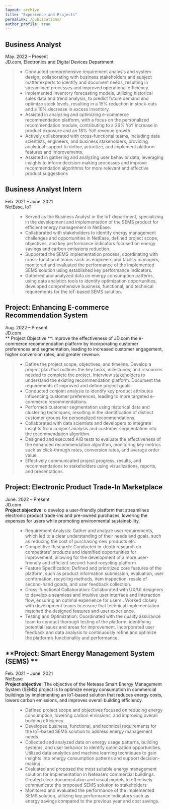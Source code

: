 ```yaml
---
layout: archive
title: "Experience and Projects"
permalink: /publications/
author_profile: true
---
```


## **Business Analyst** <br/>
May. 2022 – Present <br/>
JD.com, Electronics and Digital Devices Department  <br/>
> * Conducted comprehensive requirement analysis and system design, collaborating with business stakeholders and subject
matter experts to identify and document needs, resulting in streamlined processes and improved operational efficiency.
> * Implemented inventory forecasting models, utilizing historical sales data and trend analysis, to predict future demand
and optimize stock levels, resulting in a 15% reduction in stock-outs and a 10% decrease in excess inventory. 
> * Assisted in analyzing and optimizing e-commerce recommendation platform, with a focus on the personalized
recommendation module, contributing to a 26% YoY increase in product exposure and an 18% YoY revenue growth.
> * Actively collaborated with cross-functional teams, including data scientists, engineers, and business stakeholders,
providing analytical support to define, prioritize, and implement platform features and improvements.
> * Assisted in gathering and analyzing user behavior data, leveraging insights to inform decision-making processes and
improve recommendation algorithms for more relevant and effective product suggestions



## **Business Analyst Intern** <br/>
Feb. 2021 – June. 2021 <br/>
NetEase, IoT
> * Served as the Business Analyst in the IoT department, specializing in the development and implementation of the SEMS
product for efficient energy management in NetEase.
> * Collaborated with stakeholders to identify energy management challenges and opportunities in NetEase, defined project
scope, objectives, and key performance indicators focused on energy savings and carbon emissions reduction.
> * Supported the SEMS implementation process, coordinating with cross-functional teams such as engineers and facility
managers, monitored and evaluated the performance of the implemented SEMS solution using established key
performance indicators.
> * Gathered and analyzed data on energy consumption patterns, using data analytics tools to identify optimization
opportunities, developed comprehensive business, functional, and technical requirements for the IoT-based SEMS
solution.




## **Project: Enhancing E-commerce Recommendation System** <br/>
Aug. 2022 – Present <br/>
JD.com<br/>
** Project Objective **: mprove the effectiveness of JD.com the e-commerce recommendation platform by incorporating customer
preferences and segmentation, leading to increased customer engagement, higher conversion rates, and greater revenue.
> * Define the project scope, objectives, and timeline. Develop a project plan that outlines the key tasks, milestones, and
resources needed to complete the project. Interview stakeholders to understand the existing recommendation platform.
Document the requirements of improved and define project goals
> * Conducted conjoint analysis to identify key product attributes influencing customer preferences, leading to more targeted
e-commerce recommendations.
> * Performed customer segmentation using historical data and clustering techniques, resulting in the identification of
distinct customer groups for personalized recommendations. 
> * Collaborated with data scientists and developers to integrate insights from conjoint analysis and customer segmentation
into the recommendation algorithm.
> * Designed and executed A/B tests to evaluate the effectiveness of the enhanced recommendation algorithm, monitoring
key metrics such as click-through rates, conversion rates, and average order value.
> * Effectively communicated project progress, results, and recommendations to stakeholders using visualizations, reports,
and presentations.


## **Project: Electronic Product Trade-In Marketplace** <br/>
June. 2022 – Present <br/>
JD.com <br/>
**Project objective**: o develop a user-friendly platform that streamlines electronic product trade-ins and pre-owned purchases,
lowering the expenses for users while promoting environmental sustainability.
> * Requirement Analysis: Gather and analyze user requirements, which led to a clear understanding of their needs and
goals, such as reducing the cost of purchasing new products etc.
> * Competitive Research: Conducted in-depth research on competitors’ products and identified opportunities for
improvement, allowing for the development of a more user-friendly and efficient second-hand recycling platform 
> * Feature Specification: Defined and prioritized core features of the platform, such as product information submission,
evaluation, user confirmation, recycling methods, item inspection, resale of second-hand goods, and user feedback
collection.
> * Cross-functional Collaboration: Collaborated with UX/UI designers to develop a seamless and intuitive user interface
and interaction flow, ensuring an optimal experience for users . Worked closely with development teams to ensure that
technical implementation matched the designed features and user experience.
> * Testing and Optimization: Coordinated with the quality assurance team to conduct thorough testing of the platform,
identifying potential issues and areas for improvement. Incorporated user feedback and data analysis to continuously
refine and optimize the platform’s functionality and performance.


## **Project: Smart Energy Management System (SEMS) ** <br/>
Feb. 2021 – June. 2021 <br/>
NetEase <br/>
**Project objective**: The objective of the Netease Smart Energy Management System (SEMS) project is to optimize energy
consumption in commercial buildings by implementing an IoT-based solution that reduces energy costs, lowers carbon
emissions, and improves overall building efficiency.
> * Defined project scope and objectives focused on reducing energy consumption, lowering carbon emissions, and improving
overall building efficiency.
> * Developed business, functional, and technical requirements for the IoT-based SEMS solution to address energy
management needs. 
> * Collected and analyzed data on energy usage patterns, building systems, and user behavior to identify optimization
opportunities. Utilized data analytics and machine learning techniques to gain insights into energy consumption patterns
and support decision-making.
> * Evaluated and proposed the most suitable energy management solution for implementation in Netease’s commercial
buildings. Created clear documentation and visual models to effectively communicate the proposed SEMS solution to
stakeholders
> * Monitored and evaluated the performance of the implemented SEMS solution, utilizing key performance indicators such
as energy savings compared to the previous year and cost savings.

